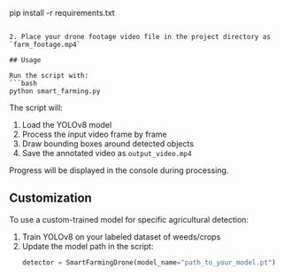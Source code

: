 pip install -r requirements.txt
   ```

2. Place your drone footage video file in the project directory as `farm_footage.mp4`

## Usage

Run the script with:
```bash
python smart_farming.py
```

The script will:
1. Load the YOLOv8 model
2. Process the input video frame by frame
3. Draw bounding boxes around detected objects
4. Save the annotated video as `output_video.mp4`

Progress will be displayed in the console during processing.

## Customization

To use a custom-trained model for specific agricultural detection:
1. Train YOLOv8 on your labeled dataset of weeds/crops
2. Update the model path in the script:
   ```python
   detector = SmartFarmingDrone(model_name="path_to_your_model.pt")